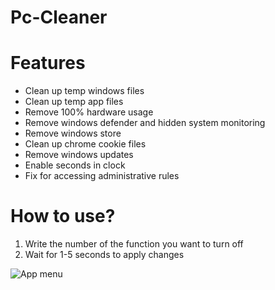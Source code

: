 # Pc-Cleaner

# Features
- Clean up temp windows files
- Clean up temp app files
- Remove 100% hardware usage
- Remove windows defender and hidden system monitoring
- Remove windows store
- Clean up chrome cookie files
- Remove windows updates
- Enable seconds in clock
- Fix for accessing administrative rules
#

# How to use?
1. Write the number of the function you want to turn off
2. Wait for 1-5 seconds to apply changes

![App menu](https://i.imgur.com/R05x3ok.png)
